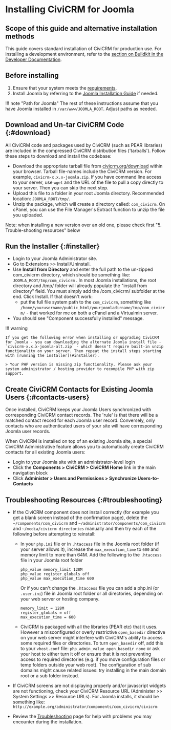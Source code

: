 # Installing CiviCRM for Joomla

## Scope of this guide and alternative installation methods

This guide covers standard installation of CiviCRM for production use. For installing a development environment, refer to the [section on Buildkit in the Developer Documentation](https://docs.civicrm.org/dev/en/latest/tools/buildkit/).

## Before installing

1. Ensure that your system meets the [requirements](/requirements.md).
1. Install Joomla by referring to the [Joomla Installation Guide](https://docs.joomla.org/J3.x:Installing_Joomla) if needed.

!!! note "Path for Joomla"
    The rest of these instructions assume that you have Joomla installed in `/var/www/JOOMLA_ROOT`. Adjust paths as needed.

## Download and Un-tar CiviCRM Code {:#download}

All CiviCRM code and packages used by CiviCRM (such as PEAR libraries) are included in the compressed CiviCRM distribution files ('tarballs'). Follow these steps to download and install the codebase:

* Download the appropriate tarball file from [civicrm.org/download](https://civicrm.org/download) within your browser. Tarball file-names include the CiviCRM version. For example, `civicrm-x.x.x-joomla.zip`. If you have command line access to your server, use `wget` and the URL of the file to pull a copy directly to your server. Then you can skip the next step.
* Upload this file to a folder in your root Joomla directory. Recommended location: `JOOMLA_ROOT/tmp/`.
* Unzip the package, which will create a directory called: `com_civicrm`. On cPanel, you can use the File Manager's Extract function to unzip the file you uploaded.

Note: when installing a new version over an old one, please check first "5. Trouble-shooting resources" below

## Run the Installer {:#installer}

* Login to your Joomla Administrator site.
* Go to Extensions >> Install/Uninstall.
* Use **Install from Directory** and enter the full path to the un-zipped com_civicrm directory, which should be something like: `JOOMLA_ROOT/tmp/com_civicrm` . In most Joomla installations, the root directory and /tmp/ folder will already populate the "install from directory" field. You must simply add the /com_civicrm/ subfolder at the end. Click Install. If that doesn't work:
    * put the full file system path to the `com_civicrm`, something like `/home/yourusername/public_html/yourjoomladirname/tmp/com_civicrm/` - that worked for me on both a cPanel and a Virtualmin server.
* You should see "Component successfully installed" message.

!!! warning

    If you get the following error when installing or upgrading CiviCRM for Joomla - you can downloading the alternate Joomla install file - `civicrm-x.x.x-joomla-alt.zip` - which doesn't require built-in unzip functionality on your server. Then repeat the install steps starting with [running the installer](#installer).

    > Your PHP version is missing zip functionality. Please ask your system administrator / hosting provider to recompile PHP with zip support.

## Create CiviCRM Contacts for Existing Joomla Users {:#contacts-users}

Once installed, CiviCRM keeps your Joomla Users synchronized with corresponding CiviCRM contact records. The 'rule' is that there will be a matched contact record for each Joomla user record. Conversely, only contacts who are authenticated users of your site will have corresponding Joomla user records.

When CiviCRM is installed on top of an existing Joomla site, a special CiviCRM Administrative feature allows you to automatically create CiviCRM contacts for all existing Joomla users:

* Login to your Joomla site with an administrator-level login
* Click the **Components > CiviCRM > CiviCRM Home** link in the main navigation block
* Click **Administer > Users and Permissions > Synchronize Users-to-Contacts**



## Troubleshooting Resources {:#troubleshooting}

* If the CiviCRM component does not install correctly (for example you get a blank screen instead of the confirmation page), delete the `~/components/com_civicrm` and `~/administrator/components/com_civicrm` and `~/media/civicrm directories` manually and then try each of the following before attempting to reinstall:

    * In your `php.ini` file or in `.htaccess` file in the Joomla root folder (if your server allows it), increase the `max_execution_time` to `600` and memory limit to more than 64M. Add the following to the `.htaccess` file in your Joomla root folder
    
        ```
        php_value memory_limit 128M
        php_value register_globals off
        php_value max_execution_time 600
        ```
        
        Or if you can't change the `.htaccess` file you can add a php.ini (or `.user.ini`) file in Joomla root folder or all directories, depending on your web server or hosting company.
        
        ```
        memory_limit = 128M
        register_globals = off
        max_execution_time = 600
        ```
    
    * CiviCRM is packaged with all the libraries (PEAR etc) that it uses. However a misconfigured or overly restrictive `open_basedir` directive on your web server might interfere with CiviCRM's ability to access some required files or directories. To turn `open_basedir` off, add this to your `vhost.conf` file: `php_admin_value open_basedir none` or ask your host to either turn it off or ensure that it is not preventing access to required directories (e.g. if you move configuration files or temp folders outside your web root). The configuration of sub domains might cause related issues: try installing in the main domain root or a sub folder instead.

* If CiviCRM screens are not displaying properly and/or javascript widgets are not functioning, check your CiviCRM Resource URL (Administer >> System Settings >> Resource URLs). For Joomla installs, it should be something like: `http://example.org/administrator/components/com_civicrm/civicrm`

* Review the [Troubleshooting](/troubleshooting.md) page for help with problems you may encounter during the installation.

